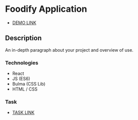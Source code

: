 # Foodify Application

- [DEMO LINK](http://encrt.github.io/foodify_react_app)

## Description
An in-depth paragraph about your project and overview of use.

### Technologies
* React
* JS (ES6)
* Bulma (CSS Lib)
* HTML / CSS


### Task

- [TASK LINK](https://docs.google.com/document/d/15XyAsgQTlaFUdy6YOQg1nvLcB2MGfHND47S1_Y_nTT8/edit)
